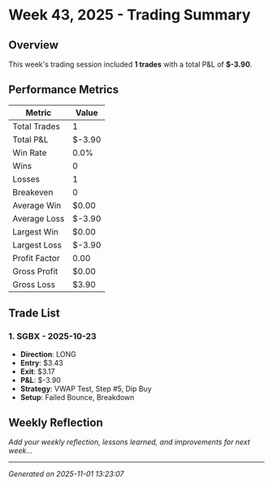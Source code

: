 # Week 43, 2025 - Trading Summary

## Overview

This week's trading session included **1 trades** with a total P&L of **$-3.90**.

## Performance Metrics

| Metric | Value |
|--------|-------|
| Total Trades | 1 |
| Total P&L | $-3.90 |
| Win Rate | 0.0% |
| Wins | 0 |
| Losses | 1 |
| Breakeven | 0 |
| Average Win | $0.00 |
| Average Loss | $-3.90 |
| Largest Win | $0.00 |
| Largest Loss | $-3.90 |
| Profit Factor | 0.00 |
| Gross Profit | $0.00 |
| Gross Loss | $3.90 |

## Trade List


### 1. SGBX - 2025-10-23

- **Direction**: LONG
- **Entry**: $3.43
- **Exit**: $3.17
- **P&L**: $-3.90
- **Strategy**: VWAP Test, Step #5, Dip Buy
- **Setup**: Failed Bounce, Breakdown


## Weekly Reflection

_Add your weekly reflection, lessons learned, and improvements for next week..._

---

*Generated on 2025-11-01 13:23:07*
